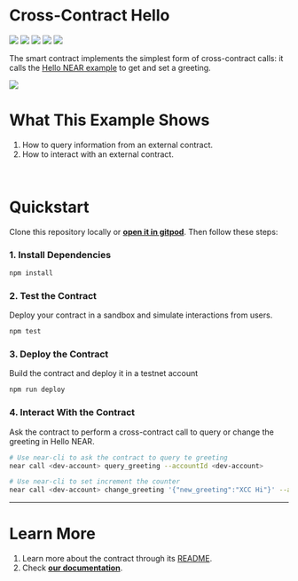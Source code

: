 # Cross-Contract Hello 
[![](https://img.shields.io/badge/⋈%20Examples-Basics-green)](https://docs.near.org/tutorials/welcome)
[![](https://img.shields.io/badge/Gitpod-Ready-orange)](https://gitpod.io/#/{{github}})
[![](https://img.shields.io/badge/Contract-{{language}}-{{color}})](https://docs.near.org/develop/contracts/anatomy)
[![](https://img.shields.io/badge/Frontend-gray-none)](#)
[![](https://img.shields.io/badge/Testing-passing-green)](https://docs.near.org/develop/integrate/frontend)


The smart contract implements the simplest form of cross-contract calls: it calls the [Hello NEAR example](https://docs.near.org/tutorials/examples/hello-near) to get and set a greeting.

![](https://docs.near.org/assets/images/hello-near-banner-af016d03e81a65653c9230b95a05fe4a.png)


# What This Example Shows

1. How to query information from an external contract.
2. How to interact with an external contract.

<br />

# Quickstart

Clone this repository locally or [**open it in gitpod**](https://gitpod.io/#/{{github}}). Then follow these steps:

### 1. Install Dependencies
```bash
npm install
```

### 2. Test the Contract
Deploy your contract in a sandbox and simulate interactions from users.

```bash
npm test
```

### 3. Deploy the Contract
Build the contract and deploy it in a testnet account
```bash
npm run deploy
```

### 4. Interact With the Contract
Ask the contract to perform a cross-contract call to query or change the greeting in Hello NEAR.

```bash
# Use near-cli to ask the contract to query te greeting
near call <dev-account> query_greeting --accountId <dev-account>

# Use near-cli to set increment the counter
near call <dev-account> change_greeting '{"new_greeting":"XCC Hi"}' --accountId <dev-account>
```
---

# Learn More
1. Learn more about the contract through its [README](./contract/README.md).
2. Check [**our documentation**](https://docs.near.org/develop/welcome).